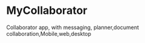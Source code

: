 # MyCollaborator
Collaborator app, with messaging, planner,document collaboration,Mobile,web,desktop
